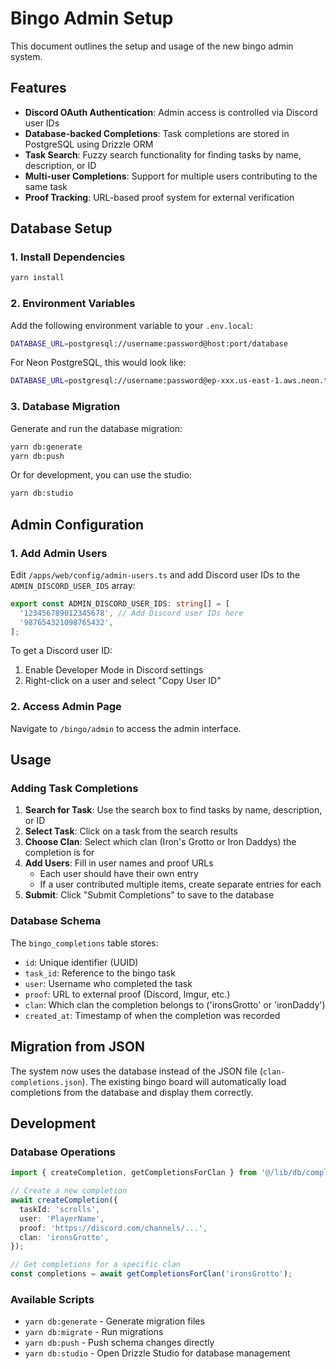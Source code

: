 # Bingo Admin Setup

This document outlines the setup and usage of the new bingo admin system.

## Features

- **Discord OAuth Authentication**: Admin access is controlled via Discord user IDs
- **Database-backed Completions**: Task completions are stored in PostgreSQL using Drizzle ORM
- **Task Search**: Fuzzy search functionality for finding tasks by name, description, or ID
- **Multi-user Completions**: Support for multiple users contributing to the same task
- **Proof Tracking**: URL-based proof system for external verification

## Database Setup

### 1. Install Dependencies

```bash
yarn install
```

### 2. Environment Variables

Add the following environment variable to your `.env.local`:

```bash
DATABASE_URL=postgresql://username:password@host:port/database
```

For Neon PostgreSQL, this would look like:

```bash
DATABASE_URL=postgresql://username:password@ep-xxx.us-east-1.aws.neon.tech/database?sslmode=require
```

### 3. Database Migration

Generate and run the database migration:

```bash
yarn db:generate
yarn db:push
```

Or for development, you can use the studio:

```bash
yarn db:studio
```

## Admin Configuration

### 1. Add Admin Users

Edit `/apps/web/config/admin-users.ts` and add Discord user IDs to the `ADMIN_DISCORD_USER_IDS` array:

```typescript
export const ADMIN_DISCORD_USER_IDS: string[] = [
  '123456789012345678', // Add Discord user IDs here
  '987654321098765432',
];
```

To get a Discord user ID:

1. Enable Developer Mode in Discord settings
2. Right-click on a user and select "Copy User ID"

### 2. Access Admin Page

Navigate to `/bingo/admin` to access the admin interface.

## Usage

### Adding Task Completions

1. **Search for Task**: Use the search box to find tasks by name, description, or ID
2. **Select Task**: Click on a task from the search results
3. **Choose Clan**: Select which clan (Iron's Grotto or Iron Daddys) the completion is for
4. **Add Users**: Fill in user names and proof URLs
   - Each user should have their own entry
   - If a user contributed multiple items, create separate entries for each
5. **Submit**: Click "Submit Completions" to save to the database

### Database Schema

The `bingo_completions` table stores:

- `id`: Unique identifier (UUID)
- `task_id`: Reference to the bingo task
- `user`: Username who completed the task
- `proof`: URL to external proof (Discord, Imgur, etc.)
- `clan`: Which clan the completion belongs to ('ironsGrotto' or 'ironDaddy')
- `created_at`: Timestamp of when the completion was recorded

## Migration from JSON

The system now uses the database instead of the JSON file (`clan-completions.json`). The existing bingo board will automatically load completions from the database and display them correctly.

## Development

### Database Operations

```typescript
import { createCompletion, getCompletionsForClan } from '@/lib/db/completions';

// Create a new completion
await createCompletion({
  taskId: 'scrolls',
  user: 'PlayerName',
  proof: 'https://discord.com/channels/...',
  clan: 'ironsGrotto',
});

// Get completions for a specific clan
const completions = await getCompletionsForClan('ironsGrotto');
```

### Available Scripts

- `yarn db:generate` - Generate migration files
- `yarn db:migrate` - Run migrations
- `yarn db:push` - Push schema changes directly
- `yarn db:studio` - Open Drizzle Studio for database management
